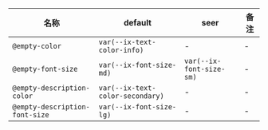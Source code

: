 | 名称 | default | seer | 备注 |
| --- | --- | --- | --- |
| `@empty-color` | `var(--ix-text-color-info)` | - | - |
| `@empty-font-size` | `var(--ix-font-size-md)` | `var(--ix-font-size-sm)` | - |
| `@empty-description-color` | `var(--ix-text-color-secondary)` | - | - |
| `@empty-description-font-size` | `var(--ix-font-size-lg)` | - | - |
